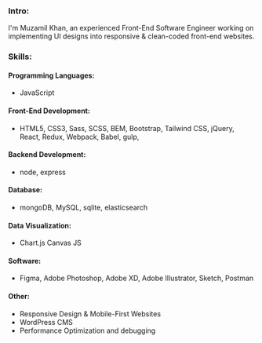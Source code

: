 <h3>Intro:</h3>

<p>I'm Muzamil Khan, an experienced Front-End Software Engineer working on implementing UI designs into responsive & clean-coded front-end websites.</p>

<h3>Skills:</h3>



<h4></h4>
<h4></h4>
<h4></h4>
<h4></h4>

<h4>Programming Languages:</h4>

- JavaScript

<h4>Front-End Development:</h4>

- HTML5, CSS3, Sass, SCSS, BEM, Bootstrap, Tailwind CSS, jQuery, React, Redux, Webpack, Babel, gulp,

<h4>Backend Development:</h4>

- node, express

<h4>Database:</h4>

- mongoDB, MySQL, sqlite, elasticsearch

<h4>Data Visualization:</h4>

- Chart.js Canvas JS

<h4>Software:</h4>

- Figma, Adobe Photoshop, Adobe XD, Adobe Illustrator, Sketch, Postman

<h4>Other:</h4>

- Responsive Design & Mobile-First Websites
- WordPress CMS
- Performance Optimization and debugging
